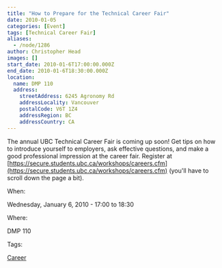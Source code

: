 ```yaml
---
title: "How to Prepare for the Technical Career Fair"
date: 2010-01-05
categories: [Event]
tags: [Technical Career Fair]
aliases:
  - /node/1286
author: Christopher Head
images: []
start_date: 2010-01-6T17:00:00.000Z
end_date: 2010-01-6T18:30:00.000Z
location:
  name: DMP 110
  address:
    streetAddress: 6245 Agronomy Rd
    addressLocality: Vancouver
    postalCode: V6T 1Z4
    addressRegion: BC
    addressCountry: CA
---
```


The annual UBC Technical Career Fair is coming up soon! Get tips on how to introduce yourself to employers, ask effective questions, and make a good professional impression at the career fair. Register at [https://secure.students.ubc.ca/workshops/careers.cfm](https://secure.students.ubc.ca/workshops/careers.cfm) (you'll have to scroll down the page a bit).

When: 

Wednesday, January 6, 2010 - 17:00 to 18:30

Where: 

DMP 110

Tags: 

[Career](/career)
